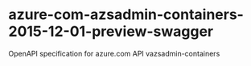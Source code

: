 # azure-com-azsadmin-containers-2015-12-01-preview-swagger
OpenAPI specification for azure.com API vazsadmin-containers
